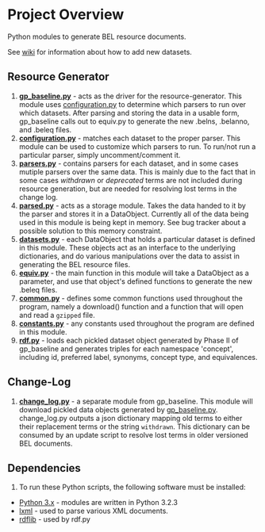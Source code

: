 # Project Overview
Python modules to generate BEL resource documents.

See [wiki](https://github.com/OpenBEL/resource-generator/wiki/Adding-new-Namespace-datasets) for information about how to add new datasets.

## Resource Generator

1. **[gp_baseline.py](https://github.com/OpenBEL/resource-generator/blob/master/gp_baseline.py)** - acts as the driver for the resource-generator.
   This module uses [configuration.py](https://github.com/jhourani/openbel-contributions/blob/master/configuration.py) to determine which parsers to run
   over which datasets. After parsing and storing the data in a usable
   form, gp_baseline calls out to equiv.py
   to generate the new .belns, .belanno, and .beleq files.
2. **[configuration.py](https://github.com/OpenBEL/resource-generator/blob/master/configuration.py)** - matches each dataset to the proper parser. This
   module can be used to customize which parsers to run. To run/not run a
   particular parser, simply uncomment/comment it.
3. **[parsers.py](https://github.com/OpenBEL/resource-generator/blob/master/parsers.py)** - contains parsers for each dataset, and in some cases
   mutiple parsers over the same data. This is mainly due to the fact that
   in some cases *withdrawn* or *deprecated* terms are not included during
   resource generation, but are needed for resolving lost terms in the
   change log. 
4. **[parsed.py](https://github.com/OpenBEL/resource-generator/blob/master/parsed.py)** - acts as a storage module. Takes the data handed to it by
   the parser and stores it in a DataObject. Currently all of the data being
   used in this module is being kept in memory. See bug tracker about a
   possible solution to this memory constraint.
5. **[datasets.py](https://github.com/OpenBEL/resource-generator/blob/master/datasets.py)** - each DataObject that holds a particular dataset is
   defined in this module. These objects act as an interface to the underlying
   dictionaries, and do various manipulations over the data to assist in
   generating the BEL resource files.
6. **[equiv.py](https://github.com/OpenBEL/resource-generator/blob/master/equiv.py)** - the main function in this module will take a DataObject as
   a parameter, and use that object's defined functions to generate the new
   .beleq files.
7.  **[common.py](https://github.com/OpenBEL/resource-generator/blob/master/common.py)** - defines some common functions used throughout the program,
   namely a download() function and a function that will open and read a
   `gzipped` file.
8. **[constants.py](https://github.com/OpenBEL/resource-generator/blob/master/constants.py)** - any constants used throughout the program are defined
   in this module.
9. **[rdf.py](https://github.com/OpenBEL/resource-generator/blob/master/rdf.py)** - loads each pickled dataset object generated by Phase II of gp_baseline and generates triples for each namespace 'concept', including id, preferred label, synonyms, concept type, and equivalences.

## Change-Log

1. **[change_log.py](https://github.com/OpenBEL/resource-generator/blob/master/change_log.py)** - a separate module from gp_baseline. This module will
   download pickled data objects generated by [gp_baseline.py](https://github.com/OpenBEL/resource-generator/blob/master/gp_baseline.py). change_log.py
   outputs a json dictionary mapping old terms to either their replacement
   terms or the string `withdrawn`. This dictionary can be consumed by an update
   script to resolve lost terms in older versioned BEL documents.

## Dependencies

1. To run these Python scripts, the following software must be installed:
  * [Python 3.x](http://www.python.org/getit/) - modules are written in Python 3.2.3
  * [lxml](http://lxml.de/) - used to parse various XML documents.
  * [rdflib](https://github.com/RDFLib) - used by rdf.py
